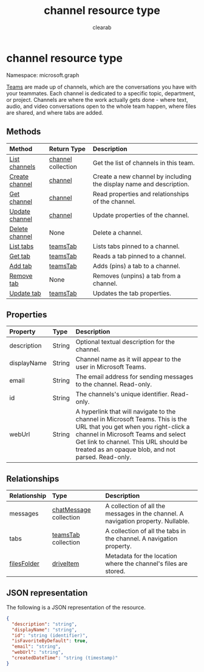 ﻿---
title: "channel resource type"
description: "A channel is a collection of chatMessages within a team. "
author: "clearab"
localization_priority: Priority
ms.prod: "microsoft-teams"
doc_type: resourcePageType
---

# channel resource type

Namespace: microsoft.graph

[Teams](../resources/team.md) are made up of channels, which are the conversations you have with your teammates. Each channel is dedicated to a specific topic, department, or project. Channels are where the work actually gets done - where text, audio, and video conversations open to the whole team happen,
where files are shared, and where tabs are added.

## Methods

| Method                                     | Return Type                      | Description                                                         |
| :----------------------------------------- | :------------------------------- | :------------------------------------------------------------------ |
| [List channels](../api/channel-list.md)    | [channel](channel.md) collection | Get the list of channels in this team.                              |
| [Create channel](../api/channel-post.md)   | [channel](channel.md)            | Create a new channel by including the display name and description. |
| [Get channel](../api/channel-get.md)       | [channel](channel.md)            | Read properties and relationships of the channel.                   |
| [Update channel](../api/channel-patch.md)  | [channel](channel.md)            | Update properties of the channel.                                   |
| [Delete channel](../api/channel-delete.md) | None                             | Delete a channel.                                                   |
| [List tabs](../api/teamstab-list.md)       | [teamsTab](teamstab.md)          | Lists tabs pinned to a channel.                                     |
| [Get tab](../api/teamstab-get.md)          | [teamsTab](teamstab.md)          | Reads a tab pinned to a channel.                                    |
| [Add tab](../api/teamstab-add.md)          | [teamsTab](teamstab.md)          | Adds (pins) a tab to a channel.                                     |
| [Remove tab](../api/teamstab-delete.md)    | None                             | Removes (unpins) a tab from a channel.                              |
| [Update tab](../api/teamstab-update.md)    | [teamsTab](teamstab.md)          | Updates the tab properties.                                         |

## Properties

| Property    | Type   | Description                                                                                                                                                                                                                                               |
| :---------- | :----- | :-------------------------------------------------------------------------------------------------------------------------------------------------------------------------------------------------------------------------------------------------------- |
| description | String | Optional textual description for the channel.                                                                                                                                                                                                             |
| displayName | String | Channel name as it will appear to the user in Microsoft Teams.                                                                                                                                                                                            |
| email       | String | The email address for sending messages to the channel. Read-only.                                                                                                                                                                                         |
| id          | String | The channels's unique identifier. Read-only.                                                                                                                                                                                                              |
| webUrl      | String | A hyperlink that will navigate to the channel in Microsoft Teams. This is the URL that you get when you right-click a channel in Microsoft Teams and select Get link to channel. This URL should be treated as an opaque blob, and not parsed. Read-only. |

## Relationships

| Relationship                                     | Type                                            | Description                                                                       |
| :----------------------------------------------- | :---------------------------------------------- | :-------------------------------------------------------------------------------- |
| messages                                         | [chatMessage](./chatmessage.md) collection      | A collection of all the messages in the channel. A navigation property. Nullable. |
| tabs                                             | [teamsTab](../resources/teamstab.md) collection | A collection of all the tabs in the channel. A navigation property.               |
| [filesFolder](../api/channel-get-filesfolder.md) | [driveItem](driveitem.md)                       | Metadata for the location where the channel's files are stored.                   |

## JSON representation

The following is a JSON representation of the resource.

<!-- {
  "blockType": "resource",
  "optionalProperties": [
    "messages"
  ],
  "keyProperty": "id",
  "@odata.type": "microsoft.graph.channel"
}-->

```json
{
  "description": "string",
  "displayName": "string",
  "id": "string (identifier)",
  "isFavoriteByDefault": true,
  "email": "string",
  "webUrl": "string",
  "createdDateTime": "string (timestamp)"
}
```

<!-- uuid: 8fcb5dbc-d5aa-4681-8e31-b001d5168d79
2015-10-25 14:57:30 UTC -->

<!-- {
  "type": "#page.annotation",
  "description": "channel resource",
  "keywords": "",
  "section": "documentation",
  "tocPath": ""
}-->
